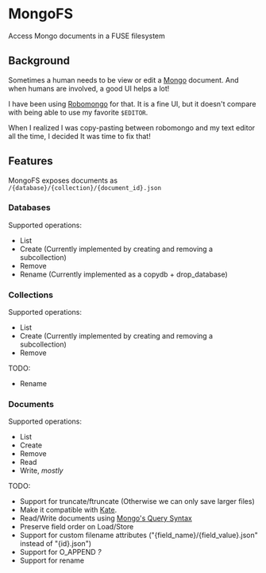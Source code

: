 # MongoFS
Access Mongo documents in a FUSE filesystem

## Background
Sometimes a human needs to be view or edit a [Mongo](https://www.mongodb.org/) document. And when humans are involved, a good UI helps a lot!

I have been using [Robomongo](http://robomongo.org/) for that. It is a fine UI, but it doesn't compare with being able to use my favorite `$EDITOR`.

When I realized I was copy-pasting between robomongo and my text editor all the time, I decided It was time to fix that!

## Features

MongoFS exposes documents as `/{database}/{collection}/{document_id}.json`

### Databases

Supported operations:

- List
- Create (Currently implemented by creating and removing a subcollection)
- Remove
- Rename (Currently implemented as a copydb + drop_database)

### Collections

Supported operations:

- List
- Create (Currently implemented by creating and removing a subcollection)
- Remove

TODO:

- Rename

### Documents

Supported operations:

- List
- Create
- Remove
- Read
- Write, _mostly_

TODO:

- Support for truncate/ftruncate (Otherwise we can only save larger files)
- Make it compatible with [Kate](kate-editor.org).
- Read/Write documents using [Mongo's Query Syntax](http://docs.mongodb.org/manual/reference/mongodb-extended-json/)
- Preserve field order on Load/Store
- Support for custom filename attributes ("{field_name}/{field_value}.json" instead of "{id}.json")
- Support for O_APPEND _?_
- Support for rename
